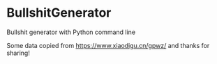 # BullshitGenerator
Bullshit generator with Python command line

Some data copied from https://www.xiaodigu.cn/gpwz/ and thanks for sharing! 
